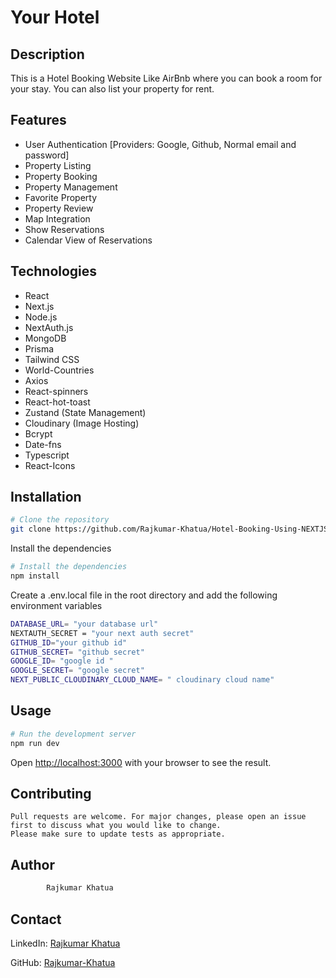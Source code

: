 # Your Hotel

## Description

This is a Hotel Booking Website Like AirBnb where you can book a room for your stay. You can also list your property for rent.

## Features

- User Authentication [Providers: Google, Github, Normal email and password]
- Property Listing
- Property Booking
- Property Management
- Favorite Property
- Property Review
- Map Integration
- Show Reservations
- Calendar View of Reservations

## Technologies

- React
- Next.js
- Node.js
- NextAuth.js
- MongoDB
- Prisma
- Tailwind CSS
- World-Countries
- Axios
- React-spinners
- React-hot-toast
- Zustand (State Management)
- Cloudinary (Image Hosting)
- Bcrypt
- Date-fns
- Typescript
- React-Icons

## Installation

```bash
# Clone the repository
git clone https://github.com/Rajkumar-Khatua/Hotel-Booking-Using-NEXTJS.git
```

Install the dependencies

```bash
# Install the dependencies
npm install
```

Create a .env.local file in the root directory and add the following environment variables

```bash
DATABASE_URL= "your database url"
NEXTAUTH_SECRET = "your next auth secret"
GITHUB_ID="your github id"
GITHUB_SECRET= "github secret"
GOOGLE_ID= "google id "
GOOGLE_SECRET= "google secret"
NEXT_PUBLIC_CLOUDINARY_CLOUD_NAME= " cloudinary cloud name"
```

## Usage

```bash
# Run the development server
npm run dev
```

Open [http://localhost:3000](http://localhost:3000) with your browser to see the result.

## Contributing

    Pull requests are welcome. For major changes, please open an issue first to discuss what you would like to change.
    Please make sure to update tests as appropriate.

## Author

```bash
        Rajkumar Khatua
```

## Contact

LinkedIn: [Rajkumar Khatua](https://www.linkedin.com/in/rajkumarkhatua/)

GitHub: [Rajkumar-Khatua](https://github.com/Rajkumar-Khatua/)


